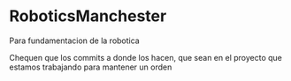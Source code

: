 # RoboticsManchester
Para fundamentacion de la robotica

Chequen que los commits a donde los hacen, que sean en el proyecto que estamos trabajando para mantener un orden
